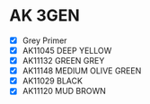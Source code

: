 # AK 3GEN

- [x] Grey Primer
- [x] AK11045 DEEP YELLOW
- [x] AK11132 GREEN GREY
- [x] AK11148 MEDIUM OLIVE GREEN
- [x] AK11029 BLACK
- [x] AK11120 MUD BROWN